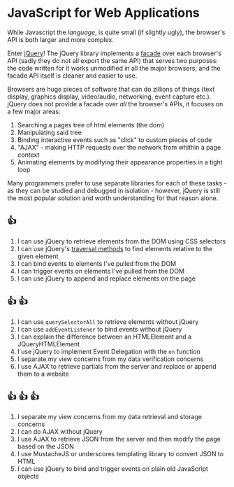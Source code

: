 # JavaScript for Web Applications

While Javascript the _language_, is quite small (if slightly ugly), the
browser's API is both larger and more complex.

Enter [jQuery]! The jQuery library implements a [facade] over each browser's
API (sadly they do not all export the same API) that serves two purposes: the
code written for it works unmodified in all the major browsers; and the facade
API itself is cleaner and easier to use.

[jQuery]:http://jquery.com/
[facade]:http://en.wikipedia.org/wiki/Facade_pattern

Browsers are huge pieces of software that can do zillions of things (text
display, graphics display, video/audio, networking, event capture etc.). jQuery
does not provide a facade over _all_ the browser's APIs, it focuses on a few
major areas:

1. Searching a pages tree of html elements (the dom)
1. Manipulating said tree
1. Binding interactive events such as "click" to custom pieces of code
1. "AJAX" - making HTTP requests over the network from whithin a page context
1. Animating elements by modifying their appearance properties in a tight loop

Many programmers prefer to use separate libraries for each of these tasks - as they can be studied and debugged in isolation - however, jQuery is still the most popular solution and worth understanding for that reason alone.

## :+1:
1. I can use jQuery to retrieve elements from the DOM using CSS selectors
1. I can use jQuery's [traversal methods](http://api.jquery.com/category/traversing/)
   to find elements relative to the given element
1. I can bind events to elements I've pulled from the DOM
1. I can trigger events on elements I've pulled from the DOM
1. I can use jQuery to append and replace elements on the page


## :+1: :+1:
1. I can use `querySelectorAll` to retrieve elements without jQuery
1. I can use `addEventListener` to bind events without jQuery
1. I can explain the difference between an HTMLElement and a JQueryHTMLElement
1. I use jQuery to implement Event Delegation with the `on` function
1. I separate my view concerns from my data verification concerns
1. I use AJAX to retrieve partials from the server and replace or append
   them to a website

## :+1: :+1: :+1:
1. I separate my view concerns from my data retrieval and storage concerns
1. I can do AJAX without jQuery
1. I use AJAX to retrieve JSON from the server and then modify the page based on
   the JSON
1. I use MustacheJS or underscores templating library to convert JSON to HTML
1. I can use jQuery to bind and trigger events on plain old JavaScript objects
